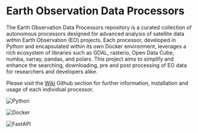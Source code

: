 
# Earth Observation Data Processors

The Earth Observation Data Processors repository is a curated collection of autonomous processors designed for advanced analysis of satellite data within Earth Observation (EO) projects. Each processor, developed in Python and encapsulated within its own Docker environment, leverages a rich ecosystem of libraries such as GDAL, rasterio, Open Data Cube, numba, xarray, pandas, and polars. This project aims to simplify and enhance the searching, downloading, pre and post processing of EO data for researchers and developers alike.

Please visit the [Wiki](https://github.com/Agri-Hub/eoProcessors/wiki) Github section for further information, installation and usage of each individual processor. 

![Python](https://img.shields.io/badge/python-3670A0?style=for-the-badge&logo=python&logoColor=ffdd54)

![Docker](https://img.shields.io/badge/docker-%230db7ed.svg?style=for-the-badge&logo=docker&logoColor=white)

![FastAPI](https://img.shields.io/badge/FastAPI-005571?style=for-the-badge&logo=fastapi)
